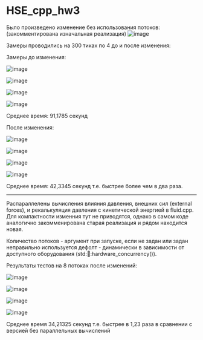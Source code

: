 # HSE_cpp_hw3

Было произведено изменение без использования потоков:
(закомментирована изначальная реализация)
![image](https://github.com/user-attachments/assets/85657108-abd4-4360-bfa8-7a8df27100fb)

Замеры проводились на 300 тиках по 4 до и после изменения:

Замеры до изменения:

![image](https://github.com/user-attachments/assets/7a241783-0a50-47cc-b492-9d932029877d)

![image](https://github.com/user-attachments/assets/148b1b53-9dea-45af-b3ee-5345f63e5bfd)

![image](https://github.com/user-attachments/assets/d3444f08-2dc9-43c2-a343-ebeac4ad053d)

![image](https://github.com/user-attachments/assets/c0d7adb1-c769-4b49-bc6b-42512d94bef6)

Среднее время: 91,1785 секунд



После изменения:

![image](https://github.com/user-attachments/assets/ae442e9e-cc40-49a8-8134-45f2121888b6)

![image](https://github.com/user-attachments/assets/53c36b64-c3b2-43ef-a4a3-20e856973d71)

![image](https://github.com/user-attachments/assets/f7f33135-c21e-4597-a3d9-7ca61df8e7f0)

![image](https://github.com/user-attachments/assets/7d404746-add7-4b42-b855-ebb7a17179fc)

Среднее время: 42,3345 секунд
т.е. быстрее более чем в два раза.

---

Распараллелены вычисления влияния давления, внешних сил (external forces), и рекалькуляция давления с кинетической энергией в fluid.cpp.
Для компактности изменния тут не приводятся, однако в самом коде аналогично закомменирована старая реализация и рядом находится новая.

Количество потоков - аргумент при запуске, если не задан или задан неправильно используется дефолт - динамически в зависимости от доступного оборудования (std::thread::hardware_concurrency()).

Результаты тестов на 8 потоках после изменений:

![image](https://github.com/user-attachments/assets/116d749c-d769-43f7-84e9-4055206d9936)

![image](https://github.com/user-attachments/assets/127ced54-092a-4c8e-8232-f124183c83e3)

![image](https://github.com/user-attachments/assets/aef3e07e-ecce-4324-b955-c295521f33c8)

![image](https://github.com/user-attachments/assets/76c91467-9db4-4e10-afc4-35acbcd77223)

Среднее время 34,21325 секунд
т.е. быстрее в 1,23 раза в сравнении с версией без параллельных вычислений


